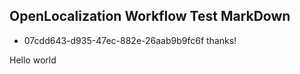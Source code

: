 ## OpenLocalization Workflow Test MarkDown
* 07cdd643-d935-47ec-882e-26aab9b9fc6f 
thanks!

Hello world
